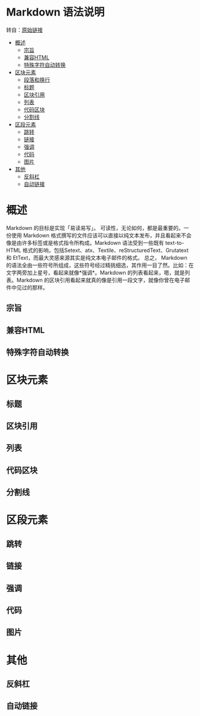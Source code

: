 ﻿Markdown 语法说明 
==================
转自：[原始链接](http://wowubuntu.com/markdown/ "markdown语法说明")  
+ [概述](#overview)  
	+ [宗旨](#philosophy)  
	+ [兼容HTML](#html)  
	+ [特殊字符自动转换](#autoescape)  
+ [区块元素](#block)  
	+ [段落和换行](#p)  
	+ [标题](#header)  
	+ [区块引用](#blockquote)  
	+ [列表](#list)  
	+ [代码区块](#precode)  
	+ [分割线](#hr)  
+ [区段元素](#span)  
	+ [跳转](#jump)  
	+ [链接](#link)  
	+ [强调](#em)  
	+ [代码](#code)  
	+ [图片](#img)  
+ [其他](#misc)  
	+ [反斜杠](#backslash)  
	+ [自动链接](#autolink)  
<h1 id="overview">概述</h1>
	Markdown 的目标是实现「易读易写」。
可读性，无论如何，都是最重要的。一份使用 Markdown 格式撰写的文件应该可以直接以纯文本发布，并且看起来不会像是由许多标签或是格式指令所构成。Markdown 语法受到一些既有 text-to-HTML 格式的影响，包括Setext、atx、Textile、reStructuredText、Grutatext 和 EtText，而最大灵感来源其实是纯文本电子邮件的格式。
	总之， Markdown 的语法全由一些符号所组成，这些符号经过精挑细选，其作用一目了然。比如：在文字两旁加上星号，看起来就像*强调*。Markdown 的列表看起来，嗯，就是列表。Markdown 的区块引用看起来就真的像是引用一段文字，就像你曾在电子邮件中见过的那样。
<h2 id="philosophy">宗旨</h2>
<h2 id="html">兼容HTML</h2>
<h2 id="antoescape">特殊字符自动转换</h2>
<h1 id="block">区块元素</h1>
<h2 id="header">标题</h2>
<h2 id="blockquote">区块引用</h2>
<h2 id="list">列表</h2>
<h2 id="precode">代码区块</h2>
<h2 id="hr">分割线</h2>
<h1 id="span">区段元素</h1>
<h2 id="jump">跳转</h2>
<h2 id="link">链接</h2>
<h2 id="em">强调</h2>
<h2 id="code">代码</h2>
<h2 id="img">图片</h2>
<h1 id="misc">其他</h1>
<h2 id="backslash">反斜杠</h2>
<h2 id="autolink">自动链接</h2>

